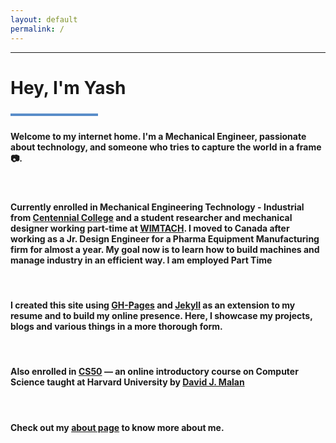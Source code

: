 ```yaml
---
layout: default
permalink: /
---
```

<!-- 

{% include landing.html %}

 -->

***
<meta name="google-site-verification" content="IINSoxxe5fQjr__boCzZ09iFnVUdbeZs6spQQtw3M1M" />

# **Hey, I'm Yash**
<div style="width: 140px; height: 4px;" class="green-divider"></div>
<style>
.green-divider {
  width: 140px;
  height: 4px;
  margin-top: 1.5rem;
  margin-bottom: 1.5rem;
  background-color: #598dc9;
}
</style>


#### Welcome to my internet home. I'm a Mechanical Engineer, passionate about technology, and someone who tries to capture the world in a frame :camera:. 

<br>

#### Currently enrolled in Mechanical Engineering Technology - Industrial from [Centennial College](https://www.centennialcollege.ca/) and a student researcher and mechanical designer working part-time at [WIMTACH](https://wimtach.centennialcollege.ca/about/). I moved to Canada after working as a Jr. Design Engineer for a Pharma Equipment Manufacturing firm for almost a year. My goal now is to learn how to build machines and manage industry in an efficient way. I am employed Part Time 


<br>

#### I created this site using [GH-Pages](https://pages.github.com/) and [Jekyll](https://jekyllrb.com/docs/github-pages/) as an extension to my resume and to build my online presence. Here, I showcase my projects, blogs and various things in a more thorough form.

<br>

#### Also enrolled in [CS50](https://cs50.harvard.edu/x/2021/) — an online introductory course on Computer Science taught at Harvard University by [David J. Malan](https://cs.harvard.edu/malan/)

<br>

#### Check out my [about page](./about/) to know more about me.

<br>


